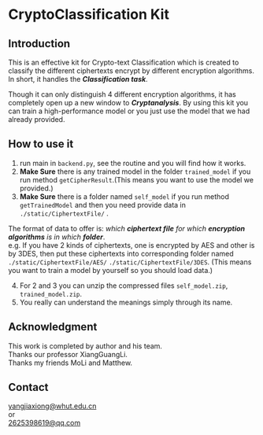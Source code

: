 # CryptoClassification Kit     
## Introduction
This is an effective kit for Crypto-text Classification which is created to classify the different ciphertexts encrypt 
by different encryption algorithms. In short, it handles the _**Classification task**_.      

Though it can only distinguish 4 different encryption algorithms, it has completely open up a new window to 
_**Cryptanalysis**_. By using this kit you can train a high-performance model or you just use the model that we had 
already provided.    

## How to use it
 1. run main in `backend.py`, see the routine and you will find how it works.    
 2. **Make Sure** there is any trained model in the folder `trained_model` if you run method `getCipherResult`.(This 
 means you want to use the model we provided.)
 3. **Make Sure** there is a folder named `self_model` if you run method `getTrainedModel` and then you need provide data
 in `./static/CiphertextFile/` .  
    
 The format of data to offer is:  _which **ciphertext file** for which **encryption algorithms** is in which **folder**_.     
 e.g. If you have 2 kinds of ciphertexts, one is encrypted by AES  and other is by 3DES, then put these ciphertexts into 
 corresponding folder named `./static/CiphertextFile/AES/` `./static/CiphertextFile/3DES`.
 (This means you want to train a model by yourself so you should load data.)    
 
 4. For 2 and 3 you can unzip the compressed files `self_model.zip`, `trained_model.zip`.    
 5. You really can understand the meanings simply through its name.

## Acknowledgment
 This work is completed by author and his team.    
 Thanks our professor XiangGuangLi.    
 Thanks my friends MoLi and Matthew.

## Contact
 yangjiaxiong@whut.edu.cn     
 or    
 2625398619@qq.com
